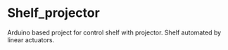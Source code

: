 # Shelf_projector
 Arduino based project for control shelf with projector. Shelf automated by linear actuators.
